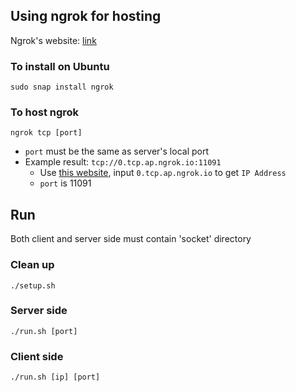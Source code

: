 

## Using ngrok for hosting

Ngrok's website: [link](https://ngrok.com/)

### To install on Ubuntu
```
sudo snap install ngrok
```

### To host ngrok
```
ngrok tcp [port]
```
* `port` must be the same as server's local port
* Example result: `tcp://0.tcp.ap.ngrok.io:11091`
  * Use [this website](https://whatismyipaddress.com/hostname-ip), input `0.tcp.ap.ngrok.io` to get `IP Address`
  * `port` is 11091

## Run

Both client and server side must contain 'socket' directory 

### Clean up
```
./setup.sh
```

### Server side
```
./run.sh [port]
```

### Client side
```
./run.sh [ip] [port]
```
